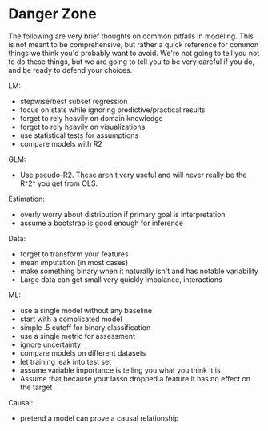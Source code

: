 # Danger Zone


The following are very brief thoughts on common pitfalls in modeling. This is not meant to be comprehensive, but rather a quick reference for common things we think you'd probably want to avoid. We're not going to tell you not to do these things, but we are going to tell you to be very careful if you do, and be ready to defend your choices.


LM:

- stepwise/best subset regression
- focus on stats while ignoring predictive/practical results
- forget to rely heavily on domain knowledge
- forget to rely heavily on visualizations
- use statistical tests for assumptions
- compare models with R2

GLM:

- Use pseudo-R2. These aren't very useful and will never really be the R^2^ you get from OLS.


Estimation:
- overly worry about distribution if primary goal is interpretation
- assume a bootstrap is good enough for inference

Data:
- forget to transform your features
- mean imputation (in most cases)
- make something binary when it naturally isn't and has notable variability
- Large data can get small very quickly imbalance, interactions

ML:
- use a single model without any baseline
- start with a complicated model
- simple .5 cutoff for binary classification
- use a single metric for assessment
- ignore uncertainty
- compare models on different datasets
- let training leak into test set
- assume variable importance is telling you what you think it is
- Assume that because your lasso dropped a feature it has no effect on the target

Causal:
- pretend a model can prove a causal relationship
